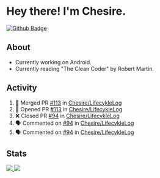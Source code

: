 # Hey there! I'm Chesire.

[![Github Badge](https://img.shields.io/badge/-Github-000?style=flat-square&logo=Github&logoColor=white&link=https://github.com/chesire)](https://github.com/chesire)

## About
<!-- Uses https://github.com/Chesire/natemoo-re -->
* Currently working on Android.
* Currently reading "The Clean Coder" by Robert Martin.
<!--
* Currently listening to: 
<a href="https://natemoo-re-iirbxe7wf.vercel.app/now-playing?open">
    <img src="https://natemoo-re-iirbxe7wf.vercel.app/now-playing" width="256" height="64" alt="Now Playing">
</a>  
-->

## Activity
<!-- Uses https://github.com/jamesgeorge007/github-activity-readme -->
<!--START_SECTION:activity-->
1. 🎉 Merged PR [#113](https://github.com//Chesire/LifecykleLog/pull/113) in [Chesire/LifecykleLog](https://github.com//Chesire/LifecykleLog)
2. 💪 Opened PR [#113](https://github.com//Chesire/LifecykleLog/pull/113) in [Chesire/LifecykleLog](https://github.com//Chesire/LifecykleLog)
3. ❌ Closed PR [#94](https://github.com//Chesire/LifecykleLog/pull/94) in [Chesire/LifecykleLog](https://github.com//Chesire/LifecykleLog)
4. 🗣 Commented on [#94](https://github.com//Chesire/LifecykleLog/issues/94) in [Chesire/LifecykleLog](https://github.com//Chesire/LifecykleLog)
5. 🗣 Commented on [#94](https://github.com//Chesire/LifecykleLog/issues/94) in [Chesire/LifecykleLog](https://github.com//Chesire/LifecykleLog)
<!--END_SECTION:activity-->

## Stats
<a href="https://github-readme-stats.vercel.app/api/top-langs/?username=chesire&theme=tokyonight">
    <img src="https://github-readme-stats.vercel.app/api/top-langs/?username=chesire&layout=compact&theme=tokyonight" >
</a>
<a href="https://github-readme-stats.vercel.app/api?username=chesire&show_icons=true&theme=tokyonight">
    <img src="https://github-readme-stats.vercel.app/api?username=chesire&show_icons=true&theme=tokyonight" >
</a>  
